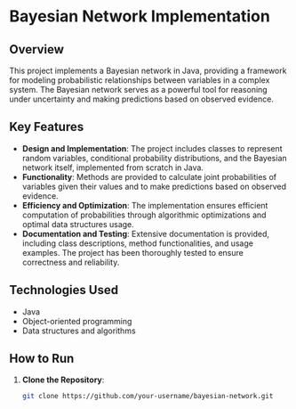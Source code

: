 # Bayesian Network Implementation

## Overview

This project implements a Bayesian network in Java, providing a framework for modeling probabilistic relationships between variables in a complex system. The Bayesian network serves as a powerful tool for reasoning under uncertainty and making predictions based on observed evidence.

## Key Features

- **Design and Implementation**: The project includes classes to represent random variables, conditional probability distributions, and the Bayesian network itself, implemented from scratch in Java.
- **Functionality**: Methods are provided to calculate joint probabilities of variables given their values and to make predictions based on observed evidence.
- **Efficiency and Optimization**: The implementation ensures efficient computation of probabilities through algorithmic optimizations and optimal data structures usage.
- **Documentation and Testing**: Extensive documentation is provided, including class descriptions, method functionalities, and usage examples. The project has been thoroughly tested to ensure correctness and reliability.

## Technologies Used

- Java
- Object-oriented programming
- Data structures and algorithms

## How to Run

1. **Clone the Repository**: 
   ```bash
   git clone https://github.com/your-username/bayesian-network.git
